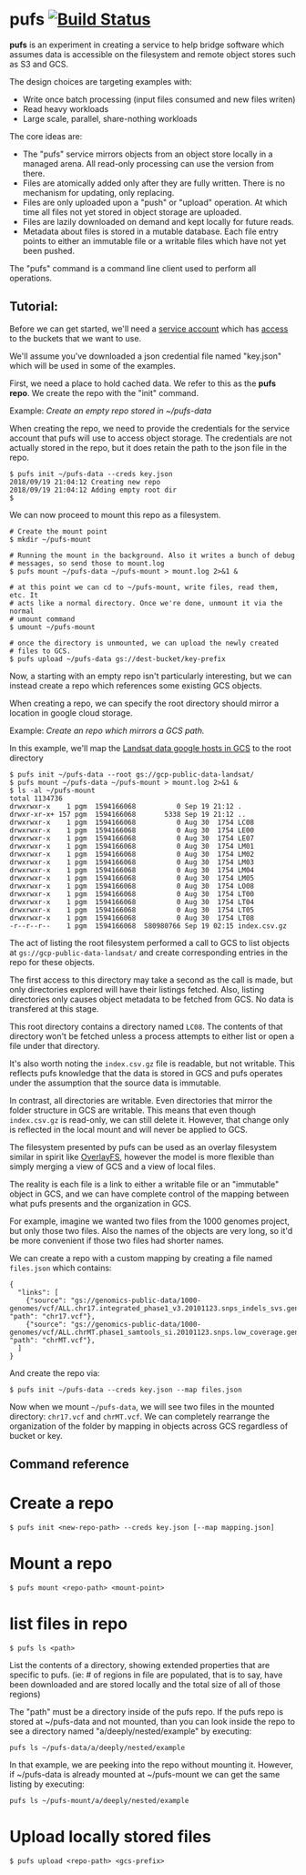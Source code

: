 # pufs [![Build Status](https://travis-ci.org/pgm/puFS.svg?branch=master)](https://travis-ci.org/pgm/puFS)

**pufs** is an experiment in creating a service to help bridge software which assumes data is accessible on the filesystem and remote object stores such as S3 and GCS.

The design choices are targeting examples with:
  - Write once batch processing (input files consumed and new files writen)
  - Read heavy workloads
  - Large scale, parallel, share-nothing workloads

The core ideas are:
  - The "pufs" service mirrors objects from an object store locally in a managed arena.  All read-only processing can use the version from there.
  - Files are atomically added only after they are fully written.  There is no mechanism for updating, only replacing.
  - Files are only uploaded upon a "push" or "upload" operation.  At which time all files not yet stored in object storage are uploaded.
  - Files are lazily downloaded on demand and kept locally for future reads.
  - Metadata about files is stored in a mutable database. Each file entry
  points to either an immutable file or a writable files which have not yet been pushed.

The "pufs" command is a command line client used to perform all operations.


## Tutorial:

Before we can get started, we'll need a [service account](https://cloud.google.com/iam/docs/creating-managing-service-accounts) which has [access](https://cloud.google.com/storage/docs/access-control/) to the buckets that we want to use.

We'll assume you've downloaded a json credential file named "key.json" which will be used in some of the examples.

First, we need a place to hold cached data. We refer to this as the **pufs repo**. We create the repo with the "init" command. 

Example: *Create an empty repo stored in ~/pufs-data*

When creating the repo, we need to provide the credentials for the service account that pufs will use to access object storage. The credentials are not actually stored in the repo, but it does retain the path to the json file in the repo.

```
$ pufs init ~/pufs-data --creds key.json
2018/09/19 21:04:12 Creating new repo
2018/09/19 21:04:12 Adding empty root dir
$ 
```

We can now proceed to mount this repo as a filesystem.

```
# Create the mount point
$ mkdir ~/pufs-mount 

# Running the mount in the background. Also it writes a bunch of debug
# messages, so send those to mount.log
$ pufs mount ~/pufs-data ~/pufs-mount > mount.log 2>&1 &

# at this point we can cd to ~/pufs-mount, write files, read them, etc. It 
# acts like a normal directory. Once we're done, unmount it via the normal 
# umount command
$ umount ~/pufs-mount

# once the directory is unmounted, we can upload the newly created 
# files to GCS.
$ pufs upload ~/pufs-data gs://dest-bucket/key-prefix
```

Now, a starting with an empty repo isn't particularly interesting, but we can instead create a repo which references some existing GCS objects.

When creating a repo, we can specify the root directory should mirror a location in google cloud storage. 

Example: *Create an repo which mirrors a GCS path.* 

In this example, we'll map the [Landsat data google hosts in GCS](https://cloud.google.com/storage/docs/public-datasets/landsat) to the root directory

```
$ pufs init ~/pufs-data --root gs://gcp-public-data-landsat/
$ pufs mount ~/pufs-data ~/pufs-mount > mount.log 2>&1 &
$ ls -al ~/pufs-mount
total 1134736
drwxrwxr-x    1 pgm  1594166068          0 Sep 19 21:12 .
drwxr-xr-x+ 157 pgm  1594166068       5338 Sep 19 21:12 ..
drwxrwxr-x    1 pgm  1594166068          0 Aug 30  1754 LC08
drwxrwxr-x    1 pgm  1594166068          0 Aug 30  1754 LE00
drwxrwxr-x    1 pgm  1594166068          0 Aug 30  1754 LE07
drwxrwxr-x    1 pgm  1594166068          0 Aug 30  1754 LM01
drwxrwxr-x    1 pgm  1594166068          0 Aug 30  1754 LM02
drwxrwxr-x    1 pgm  1594166068          0 Aug 30  1754 LM03
drwxrwxr-x    1 pgm  1594166068          0 Aug 30  1754 LM04
drwxrwxr-x    1 pgm  1594166068          0 Aug 30  1754 LM05
drwxrwxr-x    1 pgm  1594166068          0 Aug 30  1754 LO08
drwxrwxr-x    1 pgm  1594166068          0 Aug 30  1754 LT00
drwxrwxr-x    1 pgm  1594166068          0 Aug 30  1754 LT04
drwxrwxr-x    1 pgm  1594166068          0 Aug 30  1754 LT05
drwxrwxr-x    1 pgm  1594166068          0 Aug 30  1754 LT08
-r--r--r--    1 pgm  1594166068  580980766 Sep 19 02:15 index.csv.gz
```

The act of listing the root filesystem performed a call to GCS to list objects at `gs://gcp-public-data-landsat/` and create corresponding entries in the repo for these objects.

The first access to this directory may take a second as the call is made, but only directories explored will have their listings fetched. Also, listing directories only causes object metadata to be fetched from GCS. No data is transfered at this stage.

This root directory contains a directory named `LC08`. The contents of that directory won't be fetched unless a process attempts to either list or open a file under that directory.

It's also worth noting the `index.csv.gz` file is readable, but not writable. This reflects pufs knowledge that the data is stored in GCS and pufs operates under the assumption that
the source data is immutable. 

In contrast, all directories are writable. Even directories that mirror the folder structure in GCS are writable. This means that even though `index.csv.gz` is read-only, we can still delete it. However, that change only is reflected in the local mount and will never be applied to GCS.

The filesystem presented by pufs can be used as an overlay filesystem similar in spirit like [OverlayFS](https://en.wikipedia.org/wiki/OverlayFS), however the model is more flexible than simply merging a view of GCS and a view of local files.

The reality is each file is a link to either a writable file or an "immutable" object in GCS, and we can have complete control of the mapping between what pufs presents and the organization in GCS.

For example, imagine we wanted two files from the 1000 genomes project, but only those two files. Also the names of the objects are very long, so it'd be more convenient if those two files had shorter names.

We can create a repo with a custom mapping by creating a file named `files.json` which contains:

```
{
  "links": [
    {"source": "gs://genomics-public-data/1000-genomes/vcf/ALL.chr17.integrated_phase1_v3.20101123.snps_indels_svs.genotypes.vcf", "path": "chr17.vcf"},
    {"source": "gs://genomics-public-data/1000-genomes/vcf/ALL.chrMT.phase1_samtools_si.20101123.snps.low_coverage.genotypes.vcf", "path": "chrMT.vcf"},
  ]
}
```

And create the repo via:

```
$ pufs init ~/pufs-data --creds key.json --map files.json
```

Now when we mount `~/pufs-data`, we will see two files in the mounted directory: `chr17.vcf` and `chrMT.vcf`. We can completely rearrange the organization of the folder by mapping in objects across GCS regardless of bucket or key.


## Command reference

# Create a repo

```
$ pufs init <new-repo-path> --creds key.json [--map mapping.json]
```

# Mount a repo

``` 
$ pufs mount <repo-path> <mount-point>
```

# list files in repo

```
$ pufs ls <path>
```
List the contents of a directory, showing extended properties that are specific to pufs. (ie: # of regions in file are populated, that is to say, have been downloaded and are stored locally and the total size of all of those regions)

The "path" must be a directory inside of the pufs repo. If the pufs repo is stored at ~/pufs-data and not mounted, than you can look inside the repo to see a directory named "a/deeply/nested/example" by executing:

```
pufs ls ~/pufs-data/a/deeply/nested/example
```

In that example, we are peeking into the repo without mounting it. However, if ~/pufs-data is already mounted at ~/pufs-mount we can get the same listing by executing:

```
pufs ls ~/pufs-mount/a/deeply/nested/example
```

# Upload locally stored files

```
$ pufs upload <repo-path> <gcs-prefix>
```
